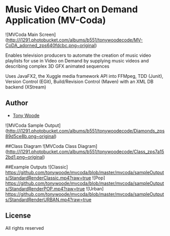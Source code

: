 Music Video Chart on Demand Application (MV-Coda)
=========

![MVCoda Main Screen] (http://i1291.photobucket.com/albums/b551/tonywoodecode/MV-CoDA_adorned_zps640fdcbc.png~original)

Enables television producers to automate the creation of music video playlists for use in Video on Demand by supplying music videos and describing complex 3D GFX animated sequences 

Uses JavaFX2, the Xuggle media framework API into FFMpeg, TDD (Junit), Version Control (EGit), Build/Revision Control (Maven) with an XML DB backend (XStream)

## Author

* [Tony Woode](https://github.com/tonywoode)

![MVCoda Sample Output] (http://i1291.photobucket.com/albums/b551/tonywoodecode/Diamonds_zps89d5ce8b.png~original)

##Class Diagram
![MVCoda Class Diagram] (http://i1291.photobucket.com/albums/b551/tonywoodecode/Class_zps7a152bd1.png~original)

##Example Outputs
![Classic] https://github.com/tonywoode/mvcoda/blob/master/mvcoda/sampleOutputs/StandardRenderClassic.mp4?raw=true
![Pop] https://github.com/tonywoode/mvcoda/blob/master/mvcoda/sampleOutputs/StandardRenderPOP.mp4?raw=true
![Urban] https://github.com/tonywoode/mvcoda/blob/master/mvcoda/sampleOutputs/StandardRenderURBAN.mp4?raw=true

## License

All rights reserved


